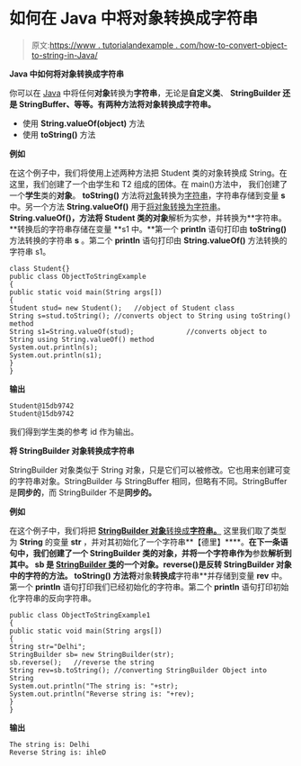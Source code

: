 # 如何在 Java 中将对象转换成字符串

> 原文:[https://www . tutorialandexample . com/how-to-convert-object-to-string-in-Java/](https://www.tutorialandexample.com/how-to-convert-object-to-string-in-java/)

**Java 中如何将对象转换成字符串**

你可以在 [Java](https://www.tutorialandexample.com/java-tutorial) 中将任何**对象**转换为**字符串**，无论是**自定义类**、 **StringBuilder 还是 StringBuffer、**等等。有两种**方法将对象转换成字符串。**

*   使用 **String.valueOf(object)** 方法
*   使用 **toString()** 方法

**例如**

在这个例子中，我们将使用上述两种方法把 Student 类的对象转换成 String。在这里，我们创建了一个由学生和 T2 组成的团体。在 main()方法中，  我们创建了一个**学生**类的**对象**。 **toString()** 方法将[对象](https://www.tutorialandexample.com/how-to-create-an-object-in-java)转换为[字符串](https://www.tutorialandexample.com/how-to-take-string-input-in-java)，字符串存储到变量 **s** 中。另一个方法 **String.valueOf()** 用于[将对象转换为字符串](https://www.tutorialandexample.com/how-to-convert-string-to-object-in-java)。  **String.valueOf()，**方法将 Student 类的**对象**解析为实参，并转换为**字符串。**转换后的字符串存储在变量 **s1 中。**第一个 **println** 语句打印由 **toString()** 方法转换的字符串 **s** 。第二个 **println** 语句打印由 **String.valueOf()** 方法转换的字符串 s1。

```
class Student{}
public class ObjectToStringExample
{
public static void main(String args[])
{
Student stud= new Student();   //object of Student class
String s=stud.toString(); //converts object to String using toString() method
String s1=String.valueOf(stud);             //converts object to String using String.valueOf() method
System.out.println(s);
System.out.println(s1);
}
}
```

**输出**

```
Student@15db9742
Student@15db9742
```

我们得到学生类的参考 id 作为输出。

**将 StringBuilder 对象转换成字符串**

StringBuilder 对象类似于 String 对象，只是它们可以被修改。它也用来创建可变的字符串对象。StringBuilder 与 StringBuffer 相同，但略有不同。StringBuffer 是**同步的**，而 StringBuilder 不是**同步的。**

**例如**

在这个例子中，我们将把 [**StringBuilder 对象**转换成**字符串。**](https://www.tutorialandexample.com/string-vs-stringbuilder) 这里我们取了类型为 **String** 的变量 **str** ，并对其初始化了一个字符串**【德里】****。**在下一条语句中，我们创建了一个 StringBuilder 类的对象，并将一个字符串作为**参数**解析到其中。 **sb** 是 [StringBuilder 类](https://www.tutorialandexample.com/stringbuilder-in-java)的一个对象。reverse()是反转 StringBuilder 对象中的字符的方法。 **toString()** 方法将**对象**转换成**字符串**并存储到变量 **rev** 中。第一个 **println** 语句打印我们已经初始化的字符串。第二个 **println** 语句打印初始化字符串的反向字符串。

```
public class ObjectToStringExample1
{
public static void main(String args[])
{
String str="Delhi";
StringBuilder sb= new StringBuilder(str);
sb.reverse();   //reverse the string
String rev=sb.toString(); //converting StringBuilder Object into String
System.out.println("The string is: "+str);
System.out.println("Reverse string is: "+rev);
}
}
```

**输出**

```
The string is: Delhi
Reverse String is: ihleD
```